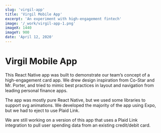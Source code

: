 ```yaml
---
slug: 'virgil-app'
title: 'Virgil Mobile App'
excerpt: 'An experiment with high-engagement fintech'
image: '/_work/virgil-app-1.png'
imageX: 1440
imageY: 900
date: 'April 12, 2020'
---
```


# Virgil Mobile App

This React Native app was built to demonstrate our team’s concept of
a high-engagement card app. We drew design inspiration from Co-Star
and Mr. Porter, and tried to mimic best practices in layout and
navigation from leading personal finance apps.

The app was mostly pure React Native, but we used some libraries to
support svg animations. We developed the majority of the app using
Expo, but we had to eject to use Plaid Link.

We are still working on a version of this app that uses a Plaid Link
integration to pull user spending data from an existing credit/debit
card.